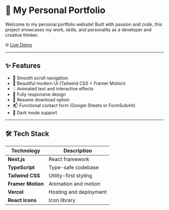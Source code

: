 # 💼 My Personal Portfolio

Welcome to my personal portfolio website! Built with passion and code, this project showcases my work, skills, and personality as a developer and creative thinker.

🌐 [Live Demo](https://geetika-portfolio-nu.vercel.app/)

---

## ✨ Features

- 🚀 Smooth scroll navigation
- 🎨 Beautiful modern UI (Tailwind CSS + Framer Motion)
- 💡 Animated text and interactive effects
- 📱 Fully responsive design
- 📄 Resume download option
- 📬 Functional contact form (Google Sheets or FormSubmit)
- 🌈 Dark mode support

---

## 🛠 Tech Stack

| Technology    | Description                  |
|---------------|------------------------------|
| **Next.js**   | React framework              |
| **TypeScript**| Type-safe codebase           |
| **Tailwind CSS** | Utility-first styling    |
| **Framer Motion** | Animation and motion     |
| **Vercel**    | Hosting and deployment       |
| **React Icons** | Icon library              |

